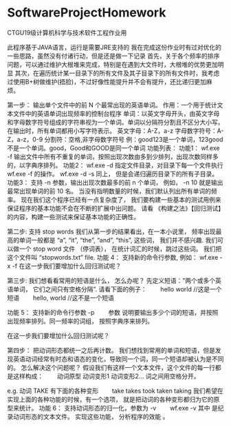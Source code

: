 # SoftwareProjectHomework
CTGU19级计算机科学与技术软件工程作业用

此程序基于JAVA语言，运行是需要JRE支持的
我在完成这份作业时有过对优化的一些思路，虽然没有付诸行动，但是还是做一下记录
首先，关于各个频率的排序问题，可以通过维护大根堆来完成，特别是在遇到大文件时，大根堆的优势更加明显
其次，在遍历统计某一目录下的所有文件及其子目录下的所有文件时，我考虑过使用B+树做维护(捂脸)，不过好像性能提升并不会有提升，还比递归更加麻烦。


第一步：
输出单个文件中的前 N 个最常出现的英语单词。
作用：一个用于统计文本文件中的英语单词出现频率的控制台程序
单词：以英文字母开头，由英文字母和字母数字符号组成的字符串视为一个单词。单词以分隔符分割且不区分大小写。在输出时，所有单词都用小写字符表示。
英文字母：A-Z，a-z
字母数字符号：A-Z，a-z，0-9
分割符：空格,非字母数字符号 例：good123是一个单词，123good不是一个单词。good，Good和GOOD是同一个单词
功能列表：
功能1： wf.exe -f
输出文件中所有不重复的单词，按照出现次数由多到少排列，出现次数同样多的，以字典序排列。
功能2： wf.exe -d 指定文件目录，对目录下每一个文件执行 wf.exe -f 的操作。
wf.exe -d -s 同上， 但是会递归遍历目录下的所有子目录。
功能3： 支持 -n 参数，输出出现次数最多的前 n 个单词， 例如， -n 10 就是输出最常出现单词的前 10 名。 当没有指明数量的时候，我们默认列出所有单词的频率。
现在我们这个程序已经有一点复杂度了， 我们要构建一些基本的测试用例来保证程序的基本功能不会在不断的扩展中出问题。 请看 《构建之法》【回归测试】的内容，构建一些测试来保证基本功能的正确性。

第二步:
支持 stop words
我们从第一步的结果看出，在一本小说里， 频率出现最高的单词一般都是 “a”, “it”, “the”, “and”, “this”, 这些词， 我们并不感兴趣. 我们可以做一个 stop word 文件 （停词表）， 在统计词汇的时候，跳过这些词。 我们把这个文件叫 “stopwords.txt” file.
功能 4： 支持新的命令行参数, 例如： wf.exe -x -f
在这一步我们要增加什么回归测试呢？

第三步:
我们想看看常用的短语是什么， 怎么办呢？
先定义短语：”两个或多个英语单词， 它们之间只有空格分隔”. 请看下面的例子：
　　hello world //这是一个短语
　　hello, world //这不是一个短语

功能 5： 支持新的命令行参数 -p
　　参数 说明要输出多少个词的短语，并按照出现频率排列。同一频率的词组， 按照字典序来排列。

在这一步我们要增加什么回归测试呢？

第四步：
把动词形态都统一之后再计数。
我们想找到常用的单词和短语，但是发现英语动词经常有时态和语态的变化，导致同一个词，同一个短语却被认为是不同的。 怎么解决这个问题呢？
假设我们有这样一个文本文件，这个文件的每一行都是这样构成：
　　动词原型 动词变形1 动词变形2…
词之间用空格分开。

e.g. 动词 TAKE 有下面的各种变形
　　take takes took taken taking
我们希望在实现上面的各种功能的时候，有一个选项， 就是把动词的各种变形都归为它的原型来统计。
功能 6： 支持动词形态的归一化，参数为 -v
　　wf.exe -v 其中 是纪录动词形态的文本文件。
实现这些功能， 分析程序的效能 。
